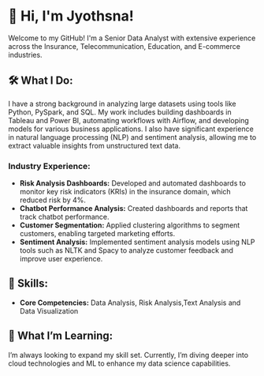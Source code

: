 # 👋 Hi, I'm Jyothsna!

Welcome to my GitHub! I'm a Senior Data Analyst with extensive experience across the Insurance, Telecommunication, Education, and E-commerce industries.

## 🛠 What I Do:

I have a strong background in analyzing large datasets using tools like Python, PySpark, and SQL. My work includes building dashboards in Tableau and Power BI, automating workflows with Airflow, and developing models for various business applications. I also have significant experience in natural language processing (NLP) and sentiment analysis, allowing me to extract valuable insights from unstructured text data.

### Industry Experience:

- **Risk Analysis Dashboards:** Developed and automated dashboards to monitor key risk indicators (KRIs) in the insurance domain, which reduced risk by 4%.
- **Chatbot Performance Analysis:** Created dashboards and reports that track chatbot performance.
- **Customer Segmentation:** Applied clustering algorithms to segment customers, enabling targeted marketing efforts.
- **Sentiment Analysis:** Implemented sentiment analysis models using NLP tools such as NLTK and Spacy to analyze customer feedback and improve user experience.

## 🎯 Skills:

- **Core Competencies:** Data Analysis, Risk Analysis,Text Analysis and Data Visualization

## 🌱 What I’m Learning:
I’m always looking to expand my skill set. Currently, I’m diving deeper into cloud technologies and ML to enhance my data science capabilities.

<!---
jyothsnavv1/jyothsnavv1 is a ✨ special ✨ repository because its `README.md` (this file) appears on your GitHub profile.
You can click the Preview link to take a look at your changes.
--->
